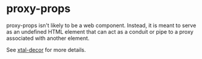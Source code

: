 # proxy-props

proxy-props isn't likely to be a web component.  Instead, it is meant to serve as an undefined HTML element that can act as a conduit or pipe to a proxy associated with another element.

See [xtal-decor](https://github.com/bahrus/xtal-decor) for more details.

